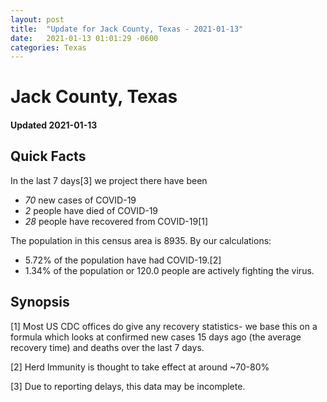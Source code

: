 ```yaml
---
layout: post
title:  "Update for Jack County, Texas - 2021-01-13"
date:   2021-01-13 01:01:29 -0600
categories: Texas
---
```


# Jack County, Texas
#### Updated 2021-01-13

## Quick Facts

In the last 7 days[3] we project there have been
- *70* new cases of COVID-19
- *2* people have died of COVID-19
- *28* people have recovered from COVID-19[1]

The population in this census area is 8935. By our calculations:
- 5.72% of the population have had COVID-19.[2]
- 1.34% of the population or 120.0 people are actively fighting the virus.

## Synopsis




[1] Most US CDC offices do give any recovery statistics- we base this on a formula which looks at confirmed new cases
15 days ago (the average recovery time) and deaths over the last 7 days.

[2] Herd Immunity is thought to take effect at around ~70-80%

[3] Due to reporting delays, this data may be incomplete.
 
    